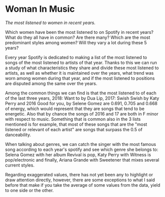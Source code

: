 # Woman In Music
*The most listened to women in recent years.*

Which women have been the most listened to on Spotify in recent years? What do they all have in common? Are there many? Which are the most predominant styles among women? Will they vary a lot during these 5 years?

Every year Spotify is dedicated to making a list of the most listened to songs of the most listened to artists of that year. Thanks to this we can run a study of what characteristics they share and divide these most listened to artists, as well as whether it is maintained over the years, what trend was worn among women during that year, and if the most listened to positions are disputed among the same over the years.  

Among the common things we can find is that the most listened to of each of the last three years, 2018: Want to by Dua Lip, 2017: Swish Swish by Katy Perry and 2016 Good for you, by Selene Gomez are 0.691, 0.705 and 0.668 of energy, which would represent that they are songs that tend to be energetic. Also that by chance the songs of 2016 and 17 are both in F minor with respect to music.  Something that is common also in the 3 lists mentioned is for example, that most of these songs that are the "most listened or relevant of each artist" are songs that surpass the 0.5 of danceability. 

When talking about genres, we can catch the singer with the most famous song according to each year's spotify and see which genre she belongs to: Selena Gomez with her album Revival is pop, Katy Perry with Witness is pop/electronic and finally, Ariana Grande with Sweetener that mixes several current styles. 

Regarding exaggerated values, there has not yet been any to highlight or draw attention directly, however, there are some exceptions to what I said before that make if you take the average of some values from the data, yield to one side or the other. 
